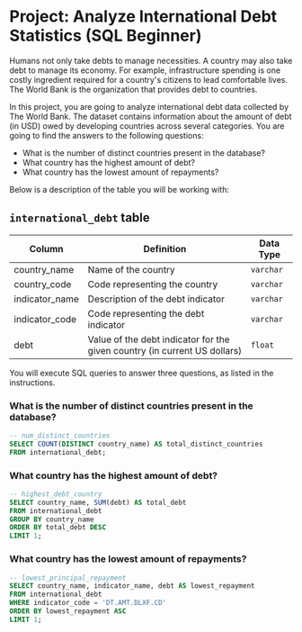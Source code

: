 # Project: Analyze International Debt Statistics (SQL Beginner)

Humans not only take debts to manage necessities. A country may also take debt to manage its economy. For example, infrastructure spending is one costly ingredient required for a country's citizens to lead comfortable lives. The World Bank is the organization that provides debt to countries.

In this project, you are going to analyze international debt data collected by The World Bank. The dataset contains information about the amount of debt (in USD) owed by developing countries across several categories. You are going to find the answers to the following questions:

- What is the number of distinct countries present in the database?
- What country has the highest amount of debt?
- What country has the lowest amount of repayments?

Below is a description of the table you will be working with:

## `international_debt` table

| Column | Definition | Data Type |
| --- | --- | --- |
| country_name | Name of the country | `varchar` |
| country_code | Code representing the country | `varchar` |
| indicator_name | Description of the debt indicator | `varchar` |
| indicator_code | Code representing the debt indicator | `varchar` |
| debt | Value of the debt indicator for the given country (in current US dollars) | `float` |

You will execute SQL queries to answer three questions, as listed in the instructions.

### What is the number of distinct countries present in the database?
```sql
-- num_distinct_countries 
SELECT COUNT(DISTINCT country_name) AS total_distinct_countries
FROM international_debt;
```

### What country has the highest amount of debt?
```sql
-- highest_debt_country 
SELECT country_name, SUM(debt) AS total_debt
FROM international_debt
GROUP BY country_name
ORDER BY total_debt DESC
LIMIT 1;
```

### What country has the lowest amount of repayments?
```sql
-- lowest_principal_repayment 
SELECT country_name, indicator_name, debt AS lowest_repayment
FROM international_debt
WHERE indicator_code = 'DT.AMT.DLXF.CD'
ORDER BY lowest_repayment ASC
LIMIT 1;
```
